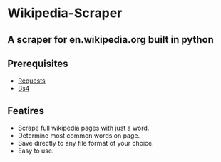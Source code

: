 # Wikipedia-Scraper

A scraper for en.wikipedia.org built in python
---

## Prerequisites

- [Requests](https://docs.python-requests.org/en/latest/)
- [Bs4](https://www.crummy.com/software/BeautifulSoup/bs4/doc/#installing-beautiful-soup)


## Featires

- Scrape full wikipedia pages with just a word.
- Determine most common words on page.
- Save directly to any file format of your choice.
- Easy to use.


##
